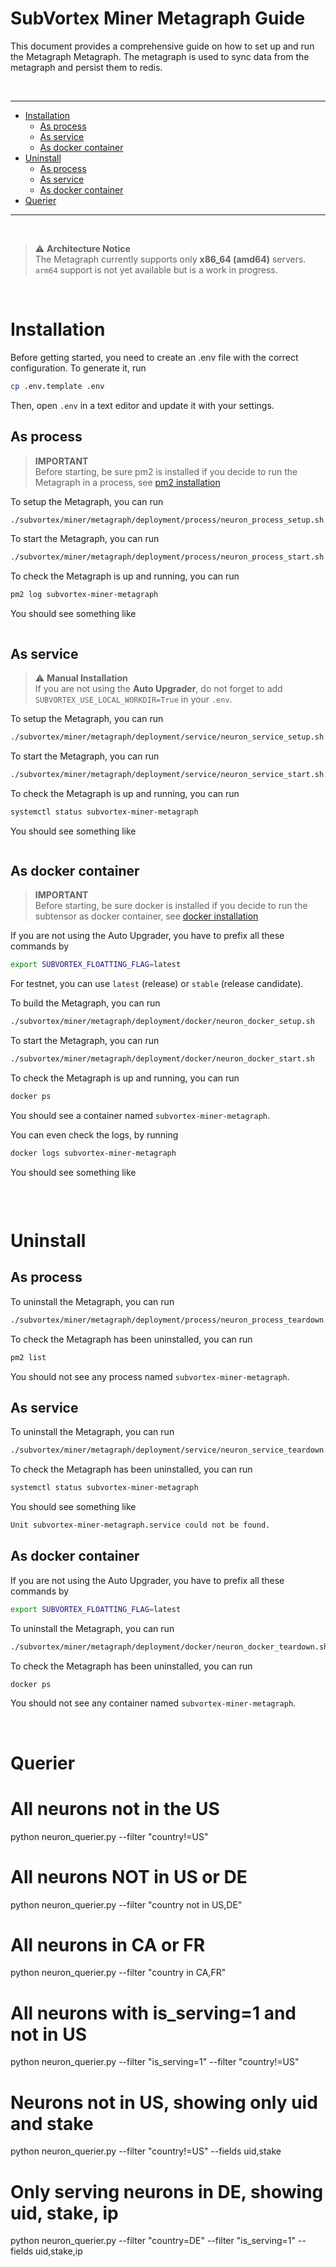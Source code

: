 # SubVortex Miner Metagraph Guide

This document provides a comprehensive guide on how to set up and run the Metagraph Metagraph. The metagraph is used to sync data from the metagraph and persist them to redis.

<br />

---

- [Installation](#installation)
  - [As process](#installation-as-process)
  - [As service](#installation-as-service)
  - [As docker container](#installation-as-container)
- [Uninstall](#uninstall)
  - [As process](#uninstall-as-process)
  - [As service](#uninstall-as-service)
  - [As docker container](#uninstall-as-container)
- [Querier](#querier)

---

<br />

> ⚠️ **Architecture Notice**  
> The Metagraph currently supports only **x86_64 (amd64)** servers.  
> `arm64` support is not yet available but is a work in progress.

<br />

# Installation

Before getting started, you need to create an .env file with the correct configuration. To generate it, run

```bash
cp .env.template .env
```

Then, open `.env` in a text editor and update it with your settings.

## As process <a id="installation-as-process"></a>

> **IMPORTANT** <br />
> Before starting, be sure pm2 is installed if you decide to run the Metagraph in a process, see [pm2 installation](../../../scripts/process/README.md)

To setup the Metagraph, you can run

```bash
./subvortex/miner/metagraph/deployment/process/neuron_process_setup.sh
```

To start the Metagraph, you can run

```bash
./subvortex/miner/metagraph/deployment/process/neuron_process_start.sh
```

To check the Metagraph is up and running, you can run

```bash
pm2 log subvortex-miner-metagraph
```

You should see something like

```bash

```

## As service <a id="installation-as-service"></a>

> ⚠️ **Manual Installation**  
> If you are not using the **Auto Upgrader**, do not forget to add `SUBVORTEX_USE_LOCAL_WORKDIR=True` in your `.env`.

To setup the Metagraph, you can run

```bash
./subvortex/miner/metagraph/deployment/service/neuron_service_setup.sh
```

To start the Metagraph, you can run

```bash
./subvortex/miner/metagraph/deployment/service/neuron_service_start.sh
```

To check the Metagraph is up and running, you can run

```bash
systemctl status subvortex-miner-metagraph
```

You should see something like

```bash

```

## As docker container <a id="installation-as-container"></a>

> **IMPORTANT** <br />
> Before starting, be sure docker is installed if you decide to run the subtensor as docker container, see [docker installation](../../scripts/docker/README.md)

If you are not using the Auto Upgrader, you have to prefix all these commands by

```bash
export SUBVORTEX_FLOATTING_FLAG=latest
```

For testnet, you can use `latest` (release) or `stable` (release candidate).

To build the Metagraph, you can run

```bash
./subvortex/miner/metagraph/deployment/docker/neuron_docker_setup.sh
```

To start the Metagraph, you can run

```bash
./subvortex/miner/metagraph/deployment/docker/neuron_docker_start.sh
```

To check the Metagraph is up and running, you can run

```bash
docker ps
```

You should see a container named `subvortex-miner-metagraph`.

You can even check the logs, by running

```bash
docker logs subvortex-miner-metagraph
```

You should see something like

```bash

```

<br />

# Uninstall

## As process <a id="uninstall-as-process"></a>

To uninstall the Metagraph, you can run

```bash
./subvortex/miner/metagraph/deployment/process/neuron_process_teardown.sh
```

To check the Metagraph has been uninstalled, you can run

```bash
pm2 list
```

You should not see any process named `subvortex-miner-metagraph`.

## As service <a id="uninstall-as-service"></a>

To uninstall the Metagraph, you can run

```bash
./subvortex/miner/metagraph/deployment/service/neuron_service_teardown.sh
```

To check the Metagraph has been uninstalled, you can run

```bash
systemctl status subvortex-miner-metagraph
```

You should see something like

```bash
Unit subvortex-miner-metagraph.service could not be found.
```

## As docker container <a id="uninstall-as-container"></a>

If you are not using the Auto Upgrader, you have to prefix all these commands by

```bash
export SUBVORTEX_FLOATTING_FLAG=latest
```

To uninstall the Metagraph, you can run

```bash
./subvortex/miner/metagraph/deployment/docker/neuron_docker_teardown.sh
```

To check the Metagraph has been uninstalled, you can run

```bash
docker ps
```

You should not see any container named `subvortex-miner-metagraph`.

<br />

# Querier

# All neurons not in the US

python neuron_querier.py --filter "country!=US"

# All neurons NOT in US or DE

python neuron_querier.py --filter "country not in US,DE"

# All neurons in CA or FR

python neuron_querier.py --filter "country in CA,FR"

# All neurons with is_serving=1 and not in US

python neuron_querier.py --filter "is_serving=1" --filter "country!=US"

# Neurons not in US, showing only uid and stake

python neuron_querier.py --filter "country!=US" --fields uid,stake

# Only serving neurons in DE, showing uid, stake, ip

python neuron_querier.py --filter "country=DE" --filter "is_serving=1" --fields uid,stake,ip
